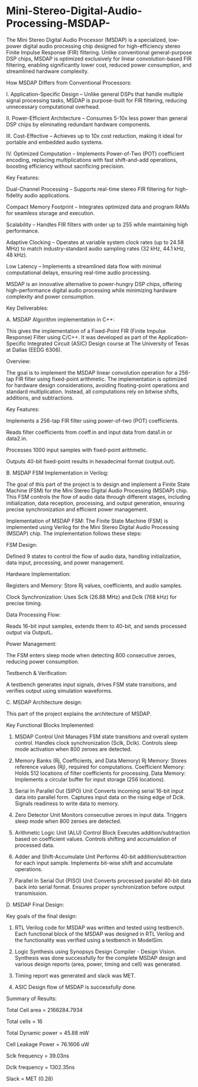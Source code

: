 # Mini-Stereo-Digital-Audio-Processing-MSDAP-
The Mini Stereo Digital Audio Processor (MSDAP) is a specialized, low-power digital audio processing chip designed for high-efficiency stereo Finite Impulse Response (FIR) filtering. Unlike conventional general-purpose DSP chips, MSDAP is optimized exclusively for linear convolution-based FIR filtering, enabling significantly lower cost, reduced power consumption, and streamlined hardware complexity.

How MSDAP Differs from Conventional Processors:

I. Application-Specific Design – Unlike general DSPs that handle multiple signal processing tasks, MSDAP is purpose-built for FIR filtering, reducing unnecessary computational overhead.

II. Power-Efficient Architecture – Consumes 5-10x less power than general DSP chips by eliminating redundant hardware components.

III. Cost-Effective – Achieves up to 10x cost reduction, making it ideal for portable and embedded audio systems.

IV. Optimized Computation – Implements Power-of-Two (POT) coefficient encoding, replacing multiplications with fast shift-and-add operations, boosting efficiency without sacrificing precision.

Key Features:

Dual-Channel Processing – Supports real-time stereo FIR filtering for high-fidelity audio applications.

Compact Memory Footprint – Integrates optimized data and program RAMs for seamless storage and execution.

Scalability – Handles FIR filters with order up to 255 while maintaining high performance.

Adaptive Clocking – Operates at variable system clock rates (up to 24.58 MHz) to match industry-standard audio sampling rates (32 kHz, 44.1 kHz, 48 kHz).

Low Latency – Implements a streamlined data flow with minimal computational delays, ensuring real-time audio processing.

MSDAP is an innovative alternative to power-hungry DSP chips, offering high-performance digital audio processing while minimizing hardware complexity and power consumption. 



Key Deliverables:

A. MSDAP Algorithm implementation in C++:
   
This gives the implementation of a Fixed-Point FIR (Finite Impulse Response) Filter using C/C++. It was developed as part of the Application-Specific Integrated Circuit (ASIC) Design course at The University of Texas at Dallas (EEDG 6306).

Overview:

The goal is to implement the MSDAP linear convolution operation for a 256-tap FIR filter using fixed-point arithmetic. The implementation is optimized for hardware design considerations, avoiding floating-point operations and standard multiplication. Instead, all computations rely on bitwise shifts, additions, and subtractions.

Key Features:

Implements a 256-tap FIR filter using power-of-two (POT) coefficients.

Reads filter coefficients from coeff.in and input data from data1.in or data2.in.

Processes 1000 input samples with fixed-point arithmetic.

Outputs 40-bit fixed-point results in hexadecimal format (output.out).



B. MSDAP FSM Implementation in Verilog:

The goal of this part of the project is to design and implement a Finite State Machine (FSM) for the Mini Stereo Digital Audio Processing (MSDAP) chip. This FSM controls the flow of audio data through different stages, including initialization, data reception, processing, and output generation, ensuring precise synchronization and efficient power management.

Implementation of MSDAP FSM:
The Finite State Machine (FSM) is implemented using Verilog for the Mini Stereo Digital Audio Processing (MSDAP) chip. The implementation follows these steps:

FSM Design:

Defined 9 states to control the flow of audio data, handling initialization, data input, processing, and power management.

Hardware Implementation:

Registers and Memory: Store Rj values, coefficients, and audio samples.

Clock Synchronization: Uses Sclk (26.88 MHz) and Dclk (768 kHz) for precise timing.

Data Processing Flow:

Reads 16-bit input samples, extends them to 40-bit, and sends processed output via OutputL.

Power Management:

The FSM enters sleep mode when detecting 800 consecutive zeroes, reducing power consumption.

Testbench & Verification:

A testbench generates input signals, drives FSM state transitions, and verifies output using simulation waveforms.


C. MSDAP Architecture design:
   
This part of the project explains the architecture of MSDAP. 

Key Functional Blocks Implemented:

1. MSDAP Control Unit
Manages FSM state transitions and overall system control.
Handles clock synchronization (Sclk, Dclk).
Controls sleep mode activation when 800 zeroes are detected.

2. Memory Banks (Rj, Coefficients, and Data Memory)
Rj Memory: Stores reference values (Rj), required for computations.
Coefficient Memory: Holds 512 locations of filter coefficients for processing.
Data Memory: Implements a circular buffer for input storage (256 locations).

4. Serial In Parallel Out (SIPO) Unit
Converts incoming serial 16-bit input data into parallel form.
Captures input data on the rising edge of Dclk.
Signals readiness to write data to memory.

5. Zero Detector Unit
Monitors consecutive zeroes in input data.
Triggers sleep mode when 800 zeroes are detected.

6. Arithmetic Logic Unit (ALU) Control Block
Executes addition/subtraction based on coefficient values.
Controls shifting and accumulation of processed data.

7. Adder and Shift-Accumulate Unit
Performs 40-bit addition/subtraction for each input sample.
Implements bit-wise shift and accumulate operations.

8. Parallel In Serial Out (PISO) Unit
Converts processed parallel 40-bit data back into serial format.
Ensures proper synchronization before output transmission.


D. MSDAP Final Design:

Key goals of the final design:

1. RTL Verilog code for MSDAP was written and tested using testbench.
Each functional block of the MSDAP was designed in RTL Verilog and the functionality was verified using a testbench in ModelSim.

2. Logic Synthesis using Synopsys Design Compiler - Design Vision.
Synthesis was done successfully for the complete MSDAP design and various design reports (area, power, timing and cell) was generated.

3. Timing report was generated and slack was MET.

4. ASIC Design flow of MSDAP is successfully done.

Summary of Results:

Total Cell area = 2166284.7934

Total cells = 16

Total Dynamic power = 45.88 mW

Cell Leakage Power = 76.1606 uW

Sclk frequency = 39.03ns 

Dclk frequency = 1302.35ns

Slack = MET (0.28)

